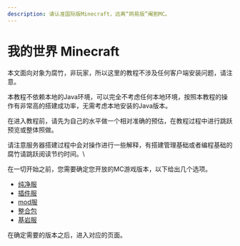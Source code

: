 ```yaml
---
description: 请认准国际版Minecraft，远离“网易版”阉割MC。
---
```


# 我的世界 Minecraft

本文面向对象为腐竹，非玩家，所以这里的教程不涉及任何客户端安装问题，请注意。

本教程不依赖本地的Java环境，可以完全不考虑任何本地环境，按照本教程的操作有非常高的搭建成功率，无需考虑本地安装的Java版本。

在进入教程前，请先为自己的水平做一个相对准确的预估，在教程过程中进行跳跃预览或整体照做。

请注意服务器搭建过程中会对操作进行一些解释，有搭建管理基础或者编程基础的腐竹请跳跃阅读节约时间。\


在一切开始之前，您需要确定您开放的MC游戏版本，以下给出几个选项。

* [纯净服](chun-jing-fu.md)&#x20;
* [插件服](cha-jian-fu.md)
* [mod服](mod-fu.md)
* [整合包](zheng-he-bao.md)
* [基岩服](ji-yan-fu.md)

在确定需要的版本之后，进入对应的页面。


